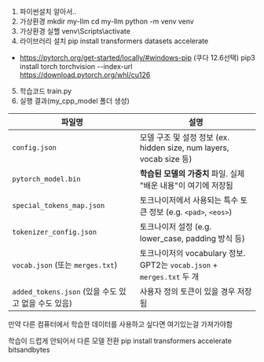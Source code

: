 1. 파이썬설치
알아서..
2.  가상환경
mkdir my-llm
cd my-llm
python -m venv venv
3. 가상환경 실핼
venv\Scripts\activate
4. 라이브러리 설치
pip install transformers datasets accelerate

- https://pytorch.org/get-started/locally/#windows-pip (쿠다 12.6선택)
pip3 install torch torchvision --index-url https://download.pytorch.org/whl/cu126
5. 학습코드
train.py
6. 실행 결과(my_cpp_model 폴더 생성)

| 파일명                                     | 설명                                                          |
| --------------------------------------- | ----------------------------------------------------------- |
| `config.json`                           | 모델 구조 및 설정 정보 (ex. hidden size, num layers, vocab size 등)   |
| `pytorch_model.bin`                     | **학습된 모델의 가중치** 파일. 실제 "배운 내용"이 여기에 저장됨                     |
| `special_tokens_map.json`               | 토크나이저에서 사용되는 특수 토큰 정보 (e.g. `<pad>`, `<eos>`)               |
| `tokenizer_config.json`                 | 토크나이저 설정 (e.g. lower\_case, padding 방식 등)                   |
| `vocab.json` (또는 `merges.txt`)          | 토크나이저의 vocabulary 정보. GPT2는 `vocab.json` + `merges.txt` 두 개 |
| `added_tokens.json` (있을 수도 있고 없을 수도 있음) | 사용자 정의 토큰이 있을 경우 저장됨                                        |

만약 다른 컴퓨터에서 학습한 데이터를 사용하고 싶다면 여기있는걸 가져가야함

학습이 드럽게 안되어서 다른 모델 전환
pip install transformers accelerate bitsandbytes


